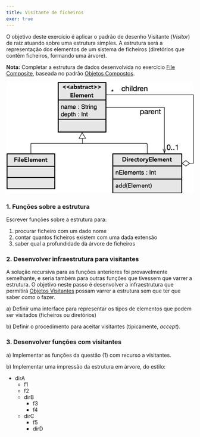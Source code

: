 ```yaml
---
title: Visitante de ficheiros
exer: true  
---
```


O objetivo deste exercício é aplicar o padrão de desenho Visitante (*Visitor*) de raiz atuando sobre uma estrutura simples. A estrutura será a representação dos elementos de um sistema de ficheiros (diretórios que contêm ficheiros, formando uma árvore).

**Nota:** Completar a estrutura de dados desenvolvida no exercício [File Composite](https://andre-santos-pt.github.io/kotlin/06_objetos/exercicios/filecomposite), baseada no padrão [Objetos Compostos](https://andre-santos-pt.github.io/kotlin/padroesdesenho/objetoscompostos).

![](visitanteuml.png)

### 1. Funções sobre a estrutura

Escrever funções sobre a estrutura para:
1. procurar ficheiro com um dado nome
2. contar quantos ficheiros existem com uma dada extensão
3. saber qual a profundidade da árvore de ficheiros


### 2. Desenvolver infraestrutura para visitantes

A solução recursiva para as funções anteriores foi provavelmente semelhante, e seria também para outras funções que tivessem que varrer a estrutura. O objetivo neste passo é desenvolver a infraestrutura que permitirá [Objetos Visitantes](../../padroesdesenho/visitante) possam varrer a estrutura sem que ter que saber *como* o fazer.

a) Definir uma interface para representar os tipos de elementos que podem ser visitados (ficheiros ou diretórios)

b) Definir o procedimento para aceitar visitantes (tipicamente, *accept*).

### 3. Desenvolver funções com visitantes

a) Implementar as funções da questão (1) com recurso a visitantes.

b) Implementar uma impressão da estrutura em árvore, do estilo:

 - dirA
   - f1
   - f2
   - dirB
     - f3
     - f4
   - dirC
     - f5
     - dirD
